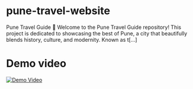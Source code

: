 # pune-travel-website
Pune Travel Guide 🌟 Welcome to the Pune Travel Guide repository! This project is dedicated to showcasing the best of Pune, a city that beautifully blends history, culture, and modernity. Known as t[...]

# Demo video
[![Demo Video](https://img.youtube.com/vi/YOUR_VIDEO_ID/0.jpg)](https://www.youtube.com/watch?v=YOUR_VIDEO_ID)

